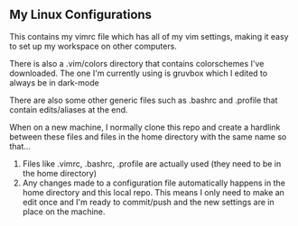 ## My Linux Configurations

This contains my vimrc file which has all of my vim settings, making it easy to
set up my workspace on other computers.

There is also a .vim/colors directory that contains colorschemes I've
downloaded. The one I'm currently using is gruvbox which I edited to
always be in dark-mode

There are also some other generic files such as .bashrc and .profile that
contain edits/aliases at the end.

When on a new machine, I normally clone this repo and create a hardlink
between these files and files in the home directory with the same name so
that...
1. Files like .vimrc, .bashrc, .profile are actually used (they need to be in
the home directory)
2. Any changes made to a configuration file automatically happens in the home
directory and this local repo. This means I only need to make an edit once 
and I'm ready to commit/push and the new settings are in place on the machine.

